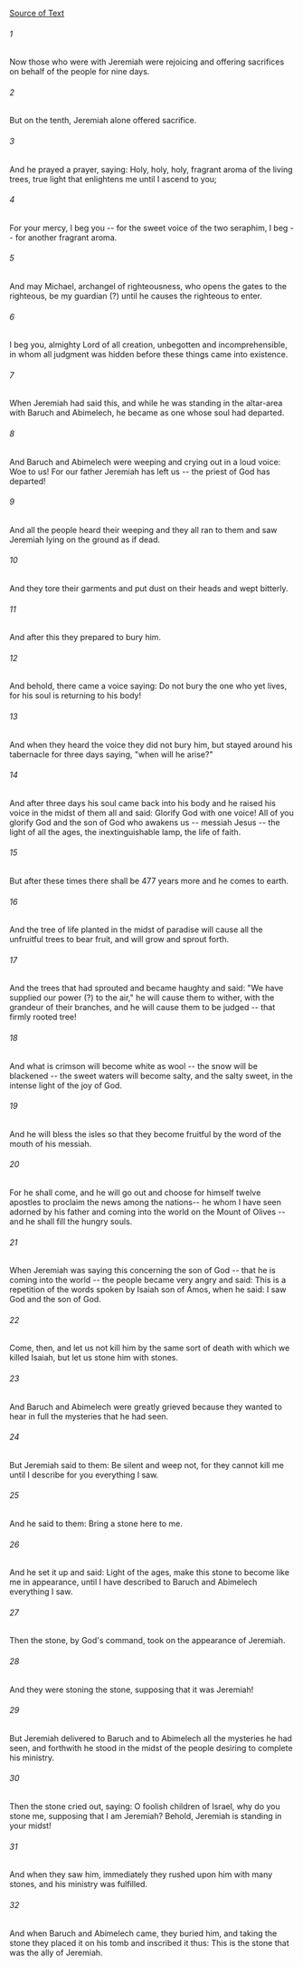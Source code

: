 [Source of Text](https://github.com/scrollmapper/bible_databases_deuterocanonical)

###### 1
Now those who were with Jeremiah were rejoicing and offering sacrifices on behalf of the people for nine days.

###### 2
But on the tenth, Jeremiah alone offered sacrifice.

###### 3
And he prayed a prayer, saying: Holy, holy, holy, fragrant aroma of the living trees, true light that enlightens me until I ascend to you;

###### 4
For your mercy, I beg you -- for the sweet voice of the two seraphim, I beg -- for another fragrant aroma.

###### 5
And may Michael, archangel of righteousness, who opens the gates to the righteous, be my guardian (?) until he causes the righteous to enter.

###### 6
I beg you, almighty Lord of all creation, unbegotten and incomprehensible, in whom all judgment was hidden before these things came into existence.

###### 7
When Jeremiah had said this, and while he was standing in the altar-area with Baruch and Abimelech, he became as one whose soul had departed.

###### 8
And Baruch and Abimelech were weeping and crying out in a loud voice: Woe to us! For our father Jeremiah has left us -- the priest of God has departed!

###### 9
And all the people heard their weeping and they all ran to them and saw Jeremiah lying on the ground as if dead.

###### 10
And they tore their garments and put dust on their heads and wept bitterly.

###### 11
And after this they prepared to bury him.

###### 12
And behold, there came a voice saying: Do not bury the one who yet lives, for his soul is returning to his body!

###### 13
And when they heard the voice they did not bury him, but stayed around his tabernacle for three days saying, "when will he arise?"

###### 14
And after three days his soul came back into his body and he raised his voice in the midst of them all and said: Glorify God with one voice! All of you glorify God and the son of God who awakens us -- messiah Jesus -- the light of all the ages, the inextinguishable lamp, the life of faith.

###### 15
But after these times there shall be 477 years more and he comes to earth.

###### 16
And the tree of life planted in the midst of paradise will cause all the unfruitful trees to bear fruit, and will grow and sprout forth.

###### 17
And the trees that had sprouted and became haughty and said: "We have supplied our power (?) to the air," he will cause them to wither, with the grandeur of their branches, and he will cause them to be judged -- that firmly rooted tree!

###### 18
And what is crimson will become white as wool -- the snow will be blackened -- the sweet waters will become salty, and the salty sweet, in the intense light of the joy of God.

###### 19
And he will bless the isles so that they become fruitful by the word of the mouth of his messiah.

###### 20
For he shall come, and he will go out and choose for himself twelve apostles to proclaim the news among the nations-- he whom I have seen adorned by his father and coming into the world on the Mount of Olives -- and he shall fill the hungry souls.

###### 21
When Jeremiah was saying this concerning the son of God -- that he is coming into the world -- the people became very angry and said: This is a repetition of the words spoken by Isaiah son of Amos, when he said: I saw God and the son of God.

###### 22
Come, then, and let us not kill him by the same sort of death with which we killed Isaiah, but let us stone him with stones.

###### 23
And Baruch and Abimelech were greatly grieved because they wanted to hear in full the mysteries that he had seen.

###### 24
But Jeremiah said to them: Be silent and weep not, for they cannot kill me until I describe for you everything I saw.

###### 25
And he said to them: Bring a stone here to me.

###### 26
And he set it up and said: Light of the ages, make this stone to become like me in appearance, until I have described to Baruch and Abimelech everything I saw.

###### 27
Then the stone, by God's command, took on the appearance of Jeremiah.

###### 28
And they were stoning the stone, supposing that it was Jeremiah!

###### 29
But Jeremiah delivered to Baruch and to Abimelech all the mysteries he had seen, and forthwith he stood in the midst of the people desiring to complete his ministry.

###### 30
Then the stone cried out, saying: O foolish children of Israel, why do you stone me, supposing that I am Jeremiah? Behold, Jeremiah is standing in your midst!

###### 31
And when they saw him, immediately they rushed upon him with many stones, and his ministry was fulfilled.

###### 32
And when Baruch and Abimelech came, they buried him, and taking the stone they placed it on his tomb and inscribed it thus: This is the stone that was the ally of Jeremiah.